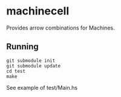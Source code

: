 machinecell
===========

Provides arrow combinations for Machines.

Running
---------------
    git submodule init
    git submodule update
    cd test
    make

See example of test/Main.hs

